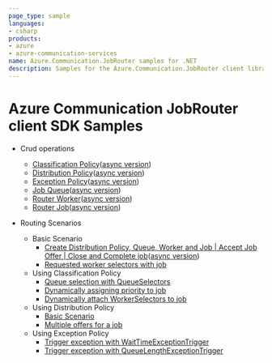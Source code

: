 ```yaml
---
page_type: sample
languages:
- csharp
products:
- azure
- azure-communication-services
name: Azure.Communication.JobRouter samples for .NET
description: Samples for the Azure.Communication.JobRouter client library
---
```


# Azure Communication JobRouter client SDK Samples

- Crud operations
  - [Classification Policy][classificationPolicyCrudOps]([async version][classificationPolicyCrudOpsAsync])
  - [Distribution Policy][distributionPolicyCrudOps]([async version][distributionPolicyCrudOpsAsync])
  - [Exception Policy][exceptionPolicyCrudOps]([async version][exceptionPolicyCrudOpsAsync])
  - [Job Queue][jobQueueCrudOps]([async version][jobQueueCrudOpsAsync])
  - [Router Worker][routerWorkerCrudOps]([async version][routerWorkerCrudOpsAsync])
  - [Router Job][routerJobCrudOps]([async version][routerJobCrudOpsAsync])

- Routing Scenarios
  - Basic Scenario
    - [Create Distribution Policy, Queue, Worker and Job | Accept Job Offer | Close and Complete job][basicScenario]([async version][basicScenarioAsync])
    - [Requested worker selectors with job][requestedWorkerSelectorWithJobAsync]
  - Using Classification Policy
    - [Queue selection with QueueSelectors][queueSelectionWithClassificationPolicyAsync]
    - [Dynamically assigning priority to job][prioritizationWithClassificationPolicyAsync]
    - [Dynamically attach WorkerSelectors to job][attachedWorkerSelectorWithClassificationPolicyAsync]
  - Using Distribution Policy
    - [Basic Scenario][distributingOffersSimpleAsync]
    - [Multiple offers for a job][distributingOffersAdvancedAsync]
  - Using Exception Policy
    - [Trigger exception with WaitTimeExceptionTrigger][waitTimeExceptionTriggerAsync]
    - [Trigger exception with QueueLengthExceptionTrigger][queueLengthExceptionTriggerAsync]

<!-- LINKS -->
[classificationPolicyCrudOps]: https://github.com/Azure/azure-sdk-for-net/tree/main/sdk/communication/Azure.Communication.JobRouter/samples/ClassificationPolicyCrud.md
[classificationPolicyCrudOpsAsync]: https://github.com/Azure/azure-sdk-for-net/tree/main/sdk/communication/Azure.Communication.JobRouter/samples/ClassificationPolicyCrudAsync.md
[distributionPolicyCrudOps]: https://github.com/Azure/azure-sdk-for-net/tree/main/sdk/communication/Azure.Communication.JobRouter/samples/DistributionPolicyCrud.md
[distributionPolicyCrudOpsAsync]: https://github.com/Azure/azure-sdk-for-net/tree/main/sdk/communication/Azure.Communication.JobRouter/samples/DistributionPolicyCrudAsync.md
[exceptionPolicyCrudOps]: https://github.com/Azure/azure-sdk-for-net/tree/main/sdk/communication/Azure.Communication.JobRouter/samples/ExceptionPolicyCrud.md
[exceptionPolicyCrudOpsAsync]: https://github.com/Azure/azure-sdk-for-net/tree/main/sdk/communication/Azure.Communication.JobRouter/samples/ExceptionPolicyCrudAsync.md
[jobQueueCrudOps]: https://github.com/Azure/azure-sdk-for-net/tree/main/sdk/communication/Azure.Communication.JobRouter/samples/JobQueueCrud.md
[jobQueueCrudOpsAsync]: https://github.com/Azure/azure-sdk-for-net/tree/main/sdk/communication/Azure.Communication.JobRouter/samples/JobQueueCrudAsync.md
[routerWorkerCrudOps]: https://github.com/Azure/azure-sdk-for-net/tree/main/sdk/communication/Azure.Communication.JobRouter/samples/RouterWorkerCrud.md
[routerWorkerCrudOpsAsync]: https://github.com/Azure/azure-sdk-for-net/tree/main/sdk/communication/Azure.Communication.JobRouter/samples/RouterWorkerCrudAsync.md
[routerJobCrudOps]: https://github.com/Azure/azure-sdk-for-net/tree/main/sdk/communication/Azure.Communication.JobRouter/samples/RouterJobCrud.md
[routerJobCrudOpsAsync]: https://github.com/Azure/azure-sdk-for-net/tree/main/sdk/communication/Azure.Communication.JobRouter/samples/RouterJobCrudAsync.md
[basicScenario]: https://github.com/Azure/azure-sdk-for-net/tree/main/sdk/communication/Azure.Communication.JobRouter/samples/Sample1_HelloWorld.md
[basicScenarioAsync]: https://github.com/Azure/azure-sdk-for-net/tree/main/sdk/communication/Azure.Communication.JobRouter/samples/Sample1_HelloWorldAsync.md
[requestedWorkerSelectorWithJobAsync]: https://github.com/Azure/azure-sdk-for-net/tree/main/sdk/communication/Azure.Communication.JobRouter/samples/Sample1_RequestedWorkerSelectorAsync.md
[queueSelectionWithClassificationPolicyAsync]: https://github.com/Azure/azure-sdk-for-net/tree/main/sdk/communication/Azure.Communication.JobRouter/samples/Sample2_ClassificationWithQueueSelectorAsync.md
[prioritizationWithClassificationPolicyAsync]: https://github.com/Azure/azure-sdk-for-net/tree/main/sdk/communication/Azure.Communication.JobRouter/samples/Sample2_ClassificationWithPriorityRuleAsync.md
[attachedWorkerSelectorWithClassificationPolicyAsync]: https://github.com/Azure/azure-sdk-for-net/tree/main/sdk/communication/Azure.Communication.JobRouter/samples/Sample2_ClassificationWithWorkerSelectorAsync.md
[distributingOffersSimpleAsync]: https://github.com/Azure/azure-sdk-for-net/tree/main/sdk/communication/Azure.Communication.JobRouter/samples/Sample3_SimpleDistributionAsync.md
[distributingOffersAdvancedAsync]: https://github.com/Azure/azure-sdk-for-net/tree/main/sdk/communication/Azure.Communication.JobRouter/samples/Sample3_AdvancedDistributionAsync.md
[waitTimeExceptionTriggerAsync]: https://github.com/Azure/azure-sdk-for-net/tree/main/sdk/communication/Azure.Communication.JobRouter/samples/Sample4_WaitTimeExceptionAsync.md
[queueLengthExceptionTriggerAsync]: https://github.com/Azure/azure-sdk-for-net/tree/main/sdk/communication/Azure.Communication.JobRouter/samples/Sample4_QueueLengthExceptionTriggerAsync.md
